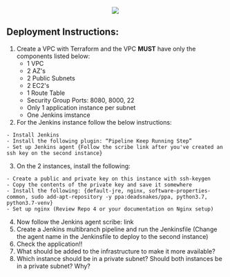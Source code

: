 <p align="center">
<img src="https://github.com/kura-labs-org/kuralabs_deployment_1/blob/main/Kuralogo.png">
</p>

## Deployment Instructions:
1. Create a VPC with Terraform and the VPC **MUST** have only the components listed below:
    - 1 VPC
    - 2 AZ's
    - 2 Public Subnets
    - 2 EC2's
    - 1 Route Table
    - Security Group Ports: 8080, 8000, 22
    - Only 1 application instance per subnet
    - One Jenkins imstance   
2. For the Jenkins instance follow the below instructions:
```
- Install Jenkins
- Install the following plugin: “Pipeline Keep Running Step”
- Set up Jenkins agent {Follow the scribe link after you've created an ssh key on the second instance}
```
3. On the 2 instances, install the following:
```
- Create a public and private key on this instance with ssh-keygen
- Copy the contents of the private key and save it somewhere
- Install the following: {default-jre, nginx, software-properties-common, sudo add-apt-repository -y ppa:deadsnakes/ppa, python3.7, python3.7-venv}
- Set up nginx (Review Repo 4 or your documentation on Nginx setup)
```
4. Now follow the Jenkins agent scribe: link
5. Create a Jenkins multibranch pipeline and run the Jenkinsfile (Change the agent name in the Jenkinsfile to deploy to the second instance) 
6. Check the application!!
7. What should be added to the infrastructure to make it more available?
8. Which instance should be in a private subnet? Should both instances be in a private subnet? Why?

